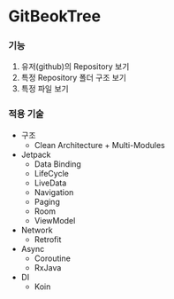 # GitBeokTree

### 기능

1. 유저(github)의 Repository 보기
2. 특정 Repository 폴더 구조 보기
3. 특정 파일 보기

### 적용 기술

- 구조
  - Clean Architecture + Multi-Modules
- Jetpack
  - Data Binding
  - LifeCycle
  - LiveData
  - Navigation
  - Paging
  - Room
  - ViewModel
- Network
  - Retrofit
- Async
  - Coroutine
  - RxJava
- DI
  - Koin
